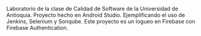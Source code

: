Laboratorio de la clase de Calidad de Software de la Universidad de Antioquia.
Proyecto hecho en Android Studio. Ejemplificando el uso de Jenkins, Selenium y Sonqube.
Este proyecto es un logueo en Firebase con Firebase Authentication.